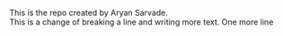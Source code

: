 This is the repo created by Aryan Sarvade.
<br>
This is a change of breaking a line and writing more text.
One more line